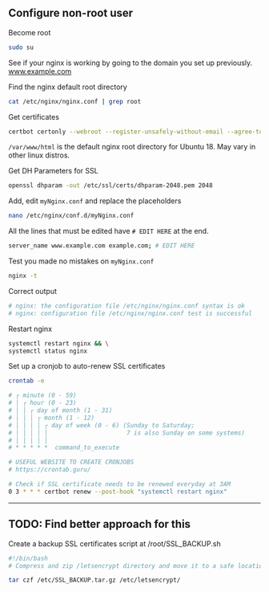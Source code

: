 ## Configure non-root user

Become root
```sh
sudo su
```

See if your nginx is working by going to the domain you set up previously. www.example.com

Find the nginx default root directory
```sh
cat /etc/nginx/nginx.conf | grep root
```

Get certificates
```sh
certbot certonly --webroot --register-unsafely-without-email --agree-tos -d [insert-domain.com] -w nginx/default/root/directory
```
`/var/www/html` is the default nginx root directory for Ubuntu 18. May vary in other linux distros.


Get DH Parameters for SSL
```sh
openssl dhparam -out /etc/ssl/certs/dhparam-2048.pem 2048
```

Add, edit `myNginx.conf` and replace the placeholders
```sh
nano /etc/nginx/conf.d/myNginx.conf
```

All the lines that must be edited have `# EDIT HERE` at the end.
```sh
server_name www.example.com example.com; # EDIT HERE
```

Test you made no mistakes on `myNginx.conf`
```sh
nginx -t
```

Correct output
```sh
# nginx: the configuration file /etc/nginx/nginx.conf syntax is ok  
# nginx: configuration file /etc/nginx/nginx.conf test is successful
```

Restart nginx
```sh
systemctl restart nginx && \
systemctl status nginx
```

Set up a cronjob to auto-renew SSL certificates
```sh
crontab -e
```

```sh
# ┌ minute (0 - 59)
# │ ┌ hour (0 - 23)
# │ │ ┌ day of month (1 - 31)
# │ │ │ ┌ month (1 - 12)
# │ │ │ │ ┌ day of week (0 - 6) (Sunday to Saturday;
# │ │ │ │ │                      7 is also Sunday on some systems)
# │ │ │ │ │
# * * * * *  command_to_execute

# USEFUL WEBSITE TO CREATE CRONJOBS
# https://crontab.guru/

# Check if SSL certificate needs to be renewed everyday at 3AM
0 3 * * * certbot renew --post-hook "systemctl restart nginx"
```

---


## TODO: Find better approach for this
Create a backup SSL certificates script at /root/SSL_BACKUP.sh
```sh
#!/bin/bash
# Compress and zip /letsencrypt directory and move it to a safe location

tar czf /etc/SSL_BACKUP.tar.gz /etc/letsencrypt/ 
```